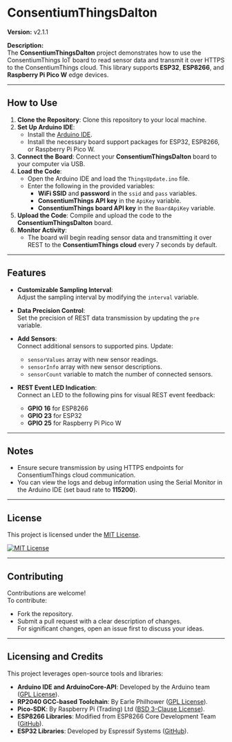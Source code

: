 # ConsentiumThingsDalton

**Version:** v2.1.1  

**Description:**  
The **ConsentiumThingsDalton** project demonstrates how to use the ConsentiumThings IoT board to read sensor data and transmit it over HTTPS to the ConsentiumThings cloud. This library supports **ESP32**, **ESP8266**, and **Raspberry Pi Pico W** edge devices.

---

## How to Use

1. **Clone the Repository**: Clone this repository to your local machine.
2. **Set Up Arduino IDE**:
   - Install the [Arduino IDE](https://www.arduino.cc/en/software).
   - Install the necessary board support packages for ESP32, ESP8266, or Raspberry Pi Pico W.
3. **Connect the Board**: Connect your **ConsentiumThingsDalton** board to your computer via USB.
4. **Load the Code**:
   - Open the Arduino IDE and load the `ThingsUpdate.ino` file.
   - Enter the following in the provided variables:
     - **WiFi SSID** and **password** in the `ssid` and `pass` variables.
     - **ConsentiumThings API key** in the `ApiKey` variable.
     - **ConsentiumThings board API key** in the `BoardApiKey` variable.
5. **Upload the Code**: Compile and upload the code to the **ConsentiumThingsDalton** board.
6. **Monitor Activity**:
   - The board will begin reading sensor data and transmitting it over REST to the **ConsentiumThings cloud** every 7 seconds by default.

---

## Features

- **Customizable Sampling Interval**:  
   Adjust the sampling interval by modifying the `interval` variable.
   
- **Data Precision Control**:  
   Set the precision of REST data transmission by updating the `pre` variable.

- **Add Sensors**:  
   Connect additional sensors to supported pins. Update:
   - `sensorValues` array with new sensor readings.
   - `sensorInfo` array with new sensor descriptions.
   - `sensorCount` variable to match the number of connected sensors.

- **REST Event LED Indication**:  
   Connect an LED to the following pins for visual REST event feedback:
   - **GPIO 16** for ESP8266  
   - **GPIO 23** for ESP32  
   - **GPIO 25** for Raspberry Pi Pico W  

---

## Notes

- Ensure secure transmission by using HTTPS endpoints for ConsentiumThings cloud communication.
- You can view the logs and debug information using the Serial Monitor in the Arduino IDE (set baud rate to **115200**).

---

## License

This project is licensed under the [MIT License](LICENSE).  

[![MIT License](https://img.shields.io/badge/license-MIT-blue.svg)](LICENSE)

---

## Contributing

Contributions are welcome!  
To contribute:
- Fork the repository.
- Submit a pull request with a clear description of changes.  
For significant changes, open an issue first to discuss your ideas.  

---

## Licensing and Credits

This project leverages open-source tools and libraries:
- **Arduino IDE and ArduinoCore-API**: Developed by the Arduino team ([GPL License](https://arduino.cc)).
- **RP2040 GCC-based Toolchain**: By Earle Philhower ([GPL License](https://github.com/earlephilhower/pico-quick-toolchain)).
- **Pico-SDK**: By Raspberry Pi (Trading) Ltd ([BSD 3-Clause License](https://github.com/raspberrypi/pico-sdk)).
- **ESP8266 Libraries**: Modified from ESP8266 Core Development Team ([GitHub](https://github.com/esp8266/Arduino)).
- **ESP32 Libraries**: Developed by Espressif Systems ([GitHub](https://github.com/espressif/arduino-esp32)).
